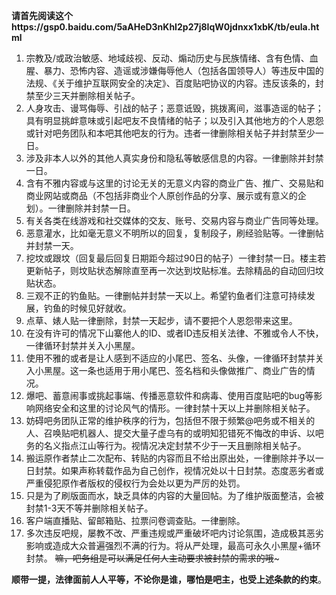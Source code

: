 **请首先阅读这个https://gsp0.baidu.com/5aAHeD3nKhI2p27j8IqW0jdnxx1xbK/tb/eula.html**

1. 宗教及/或政治敏感、地域歧视、反动、煽动历史与民族情绪、含有色情、血腥、暴力、恐怖内容、造谣或涉嫌侮辱他人（包括各国领导人）等违反中国的法规、《关于维护互联网安全的决定》、百度贴吧协议的内容。违反该条的，封禁至少三天并删除相关帖子。
2. 人身攻击、谩骂侮辱、引战的帖子；恶意诋毁，挑拨离间，滋事造谣的帖子；具有明显挑衅意味或引起吧友不良情绪的帖子；以及引入其他地方的个人恩怨或针对吧务团队和本吧其他吧友的行为。违者一律删除相关帖子并封禁至少一日。
3. 涉及非本人以外的其他人真实身份和隐私等敏感信息的内容。一律删除并封禁一日。
4. 含有不雅内容或与这里的讨论无关的无意义内容的商业广告、推广、交易贴和商业网站或商品（不包括非商业个人原创作品的分享、展示或有意义的企划）。一律删除并封禁一日。
5. 有关各类在线游戏和社交媒体的交友、账号、交易内容与商业广告同等处理。
6. 恶意灌水，比如毫无意义不明所以的回复，复制段子，刷经验贴等。一律删帖并封禁一天。
7. 挖坟或跟坟（回复最后回复日期距今超过90日的帖子）一律封禁一日。楼主若更新帖子，则坟贴状态解除直至再一次达到坟贴标准。去除精品的自动回归坟贴状态。
8. 三观不正的钓鱼贴。一律删帖并封禁一天以上。希望钓鱼者们注意可持续发展，钓鱼的时候见好就收。
9. 点草、婊人贴一律删除，封禁一天起步，请不要把个人恩怨带来这里。
10. 在没有许可的情况下山寨他人的ID、或者ID违反相关法律、不雅或令人不快，一律循环封禁并关入小黑屋。
11. 使用不雅的或者是让人感到不适应的小尾巴、签名、头像，一律循环封禁并关入小黑屋。这一条也适用于用小尾巴、签名档和头像做推广、商业广告的情况。
12. 爆吧、蓄意闹事或挑起事端、传播恶意软件和病毒、使用百度贴吧的bug等影响网络安全和这里的讨论风气的情形。一律封禁十天以上并删除相关帖子。
13. 妨碍吧务团队正常的维护秩序的行为，包括但不限于频繁@吧务或不相关的人、召唤贴吧机器人、提交大量子虚乌有的或明知犯错死不悔改的申诉、以吧务的名义指点江山等行为。视情况决定封禁不少于一天且删除相关帖子。
14. 搬运原作者禁止二次配布、转贴的内容而且不给出原出处，一律删除并予以一日封禁。如果声称转载作品为自己创作，视情况处以十日封禁。态度恶劣者或严重侵犯原作者版权的侵权行为会处以更为严厉的处罚。
15. 只是为了刷版面而水，缺乏具体的内容的大量回帖。为了维护版面整洁，会被封禁1-3天不等并删除相关帖子。
16. 客户端直播贴、留邮箱贴、拉票问卷调查贴。一律删除。
17. 多次违反吧规，屡教不改、严重违规或严重破坏吧内讨论氛围，造成极其恶劣影响或造成大众普遍强烈不满的行为。将从严处理，最高可永久小黑屋+循环封禁。
~~嘛，吧务组是可以满足任何人主动要求被封禁的需求的哦~~~

**顺带一提，法律面前人人平等，不论你是谁，哪怕是吧主，也受上述条款的约束**。